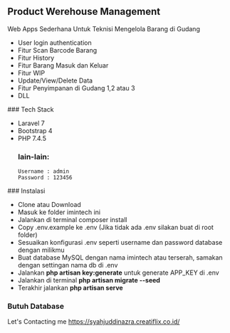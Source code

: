 ## Product Werehouse Management

Web Apps Sederhana Untuk Teknisi Mengelola Barang di Gudang
<ul>
    <li>User login authentication</li>
    <li>Fitur Scan Barcode Barang</li>
    <li>Fitur History</li>
    <li>Fitur Barang Masuk dan Keluar</li>
    <li>Fitur WIP</li>
    <li>Update/View/Delete Data</li>
    <li>Fitur Penyimpanan di Gudang 1,2 atau 3</li>
    <li>DLL</li>
</ul>
### Tech Stack
<ul>
    <li>Laravel 7</li>
    <li>Bootstrap 4</li>
    <li>PHP 7.4.5 </li>
    
### lain-lain:    
    Username : admin
    Password : 123456
</ul>
### Instalasi
<ul>
    <li>Clone atau Download</li>
    <li>Masuk ke folder imintech ini</li>
    <li>Jalankan di terminal composer install</li>
    <li>Copy .env.example ke .env (Jika tidak ada .env silakan buat di root folder)</li>
    <li>Sesuaikan konfigurasi .env seperti username dan password database dengan milikmu</li>
    <li>Buat database MySQL dengan nama imintech atau terserah, samakan dengan settingan nama db di .env
    <li>Jalankan <b>php artisan key:generate</b> untuk generate APP_KEY di .env</li>
    <li>Jalankan di terminal <b>php artisan migrate --seed</b></li>
    <li>Terakhir jalankan <b>php artisan serve</b></li>
</ul>

### Butuh Database
Let's Contacting me https://syahjuddinazra.creatiflix.co.id/

